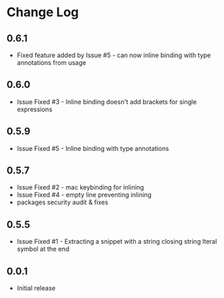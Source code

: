 # Change Log

## 0.6.1
- Fixed feature added by Issue #5 - can now inline binding with type annotations from usage

## 0.6.0
- Issue Fixed #3 - Inline binding doesn't add brackets for single expressions

## 0.5.9
- Issue Fixed #5 - Inline binding with type annotations

## 0.5.7
- Issue Fixed #2 - mac keybinding for inlining
- Issue Fixed #4 - empty line preventing inlining
- packages security audit & fixes

## 0.5.5
- Issue Fixed #1 - Extracting a snippet with a string closing string lteral symbol at the end

## 0.0.1
- Initial release